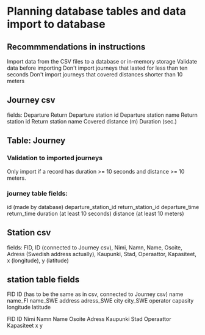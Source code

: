 # Planning database tables and data import to database

## Recommmendations in instructions
Import data from the CSV files to a database or in-memory storage
Validate data before importing
Don't import journeys that lasted for less than ten seconds
Don't import journeys that covered distances shorter than 10 meters

## Journey csv
fields:
Departure
Return
Departure station id
Departure station name
Return station id
Return station name
Covered distance (m)
Duration (sec.)

## Table: Journey

### Validation to imported journeys
Only import if a record has duration >= 10 seconds and distance >= 10 meters.

### journey table fields:
id (made by database)
departure_station_id
return_station_id
departure_time
return_time
duration (at least 10 seconds)
distance (at least 10 meters)

## Station csv
fields: FID, ID (connected to Journey csv), Nimi, Namn, Name, Osoite, Adress (Swedish address actually), Kaupunki, Stad, Operaattor, Kapasiteet, x (longitude), y (latitude)

## station table fields
FID
ID (has to be the same as in csv, connected to Journey csv)
name
name_FI
name_SWE
address
adress_SWE
city
city_SWE
operator
capasity
longitude
latitude


FID
ID
Nimi
Namn
Name
Osoite
Adress
Kaupunki
Stad
Operaattor
Kapasiteet
x
y
